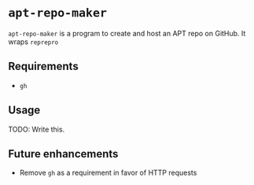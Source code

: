 # `apt-repo-maker`

`apt-repo-maker` is a program to create and host an APT repo on GitHub. It wraps `reprepro`

## Requirements

- `gh`

## Usage

TODO: Write this.

## Future enhancements

- Remove `gh` as a requirement in favor of HTTP requests
